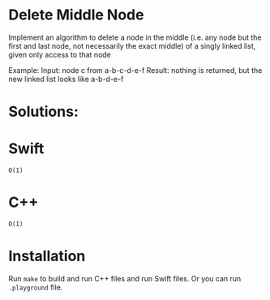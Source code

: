 # Delete Middle Node
Implement an algorithm to delete a node in the middle (i.e. any node but the first and last node, not necessarily the exact middle) of a singly linked list, given only access to that node

Example:
Input: node c from a-b-c-d-e-f
Result: nothing is returned, but the new linked list looks like a-b-d-e-f

# Solutions:

# Swift
```
O(1)

```
# C++
```
O(1)
```
# Installation
Run `make` to build and run C++ files and run Swift files. Or you can run `.playground` file.
